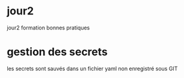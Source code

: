 # jour2
jour2 formation bonnes pratiques

# gestion des secrets 
les secrets sont sauvés dans un fichier yaml non enregistré sous GIT
